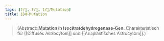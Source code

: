 ```yaml
---
tags: [f/🧠, f/🦀, f/🧬/Mutation]
title: IDH-Mutation
---
```

> (Abstract::**Mutation in Isocitratdehydrogenase-Gen.** Charakteristisch für [[Diffuses Astrocytom]] und [[Anaplastisches Astrocytom]].)